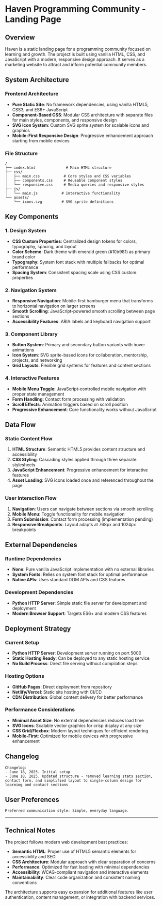 # Haven Programming Community - Landing Page

## Overview

Haven is a static landing page for a programming community focused on learning and growth. The project is built using vanilla HTML, CSS, and JavaScript with a modern, responsive design approach. It serves as a marketing website to attract and inform potential community members.

## System Architecture

### Frontend Architecture
- **Pure Static Site**: No framework dependencies, using vanilla HTML5, CSS3, and ES6+ JavaScript
- **Component-Based CSS**: Modular CSS architecture with separate files for main styles, components, and responsive design
- **SVG Icon System**: Custom SVG sprite system for scalable icons and graphics
- **Mobile-First Responsive Design**: Progressive enhancement approach starting from mobile devices

### File Structure
```
/
├── index.html              # Main HTML structure
├── css/
│   ├── main.css           # Core styles and CSS variables
│   ├── components.css     # Reusable component styles
│   └── responsive.css     # Media queries and responsive styles
├── js/
│   └── main.js           # Interactive functionality
└── assets/
    └── icons.svg         # SVG sprite definitions
```

## Key Components

### 1. Design System
- **CSS Custom Properties**: Centralized design tokens for colors, typography, spacing, and layout
- **Color Scheme**: Dark theme with emerald green (#10b981) as primary brand color
- **Typography**: System font stack with multiple fallbacks for optimal performance
- **Spacing System**: Consistent spacing scale using CSS custom properties

### 2. Navigation System
- **Responsive Navigation**: Mobile-first hamburger menu that transforms to horizontal navigation on larger screens
- **Smooth Scrolling**: JavaScript-powered smooth scrolling between page sections
- **Accessibility Features**: ARIA labels and keyboard navigation support

### 3. Component Library
- **Button System**: Primary and secondary button variants with hover animations
- **Icon System**: SVG sprite-based icons for collaboration, mentorship, projects, and networking
- **Grid Layouts**: Flexible grid systems for features and content sections

### 4. Interactive Features
- **Mobile Menu Toggle**: JavaScript-controlled mobile navigation with proper state management
- **Form Handling**: Contact form processing with validation
- **Scroll Effects**: Animation triggers based on scroll position
- **Progressive Enhancement**: Core functionality works without JavaScript

## Data Flow

### Static Content Flow
1. **HTML Structure**: Semantic HTML5 provides content structure and accessibility
2. **CSS Styling**: Cascading styles applied through three separate stylesheets
3. **JavaScript Enhancement**: Progressive enhancement for interactive features
4. **Asset Loading**: SVG icons loaded once and referenced throughout the page

### User Interaction Flow
1. **Navigation**: Users can navigate between sections via smooth scrolling
2. **Mobile Menu**: Toggle functionality for mobile navigation
3. **Form Submission**: Contact form processing (implementation pending)
4. **Responsive Breakpoints**: Layout adapts at 768px and 1024px breakpoints

## External Dependencies

### Runtime Dependencies
- **None**: Pure vanilla JavaScript implementation with no external libraries
- **System Fonts**: Relies on system font stack for optimal performance
- **Native APIs**: Uses standard DOM APIs and CSS features

### Development Dependencies
- **Python HTTP Server**: Simple static file server for development and deployment
- **Modern Browser Support**: Targets ES6+ and modern CSS features

## Deployment Strategy

### Current Setup
- **Python HTTP Server**: Development server running on port 5000
- **Static Hosting Ready**: Can be deployed to any static hosting service
- **No Build Process**: Direct file serving without compilation steps

### Hosting Options
- **GitHub Pages**: Direct deployment from repository
- **Netlify/Vercel**: Static site hosting with CI/CD
- **CDN Distribution**: Global content delivery for better performance

### Performance Considerations
- **Minimal Asset Size**: No external dependencies reduces load time
- **SVG Icons**: Scalable vector graphics for crisp display at any size
- **CSS Grid/Flexbox**: Modern layout techniques for efficient rendering
- **Mobile-First**: Optimized for mobile devices with progressive enhancement

## Changelog

```
Changelog:
- June 18, 2025. Initial setup
- June 18, 2025. Updated structure - removed learning stats section, contact form, and simplified layout to single-column design for learning and contact sections
```

## User Preferences

```
Preferred communication style: Simple, everyday language.
```

---

## Technical Notes

The project follows modern web development best practices:

- **Semantic HTML**: Proper use of HTML5 semantic elements for accessibility and SEO
- **CSS Architecture**: Modular approach with clear separation of concerns
- **Performance**: Optimized for fast loading with minimal dependencies
- **Accessibility**: WCAG-compliant navigation and interactive elements
- **Maintainability**: Clear code organization and consistent naming conventions

The architecture supports easy expansion for additional features like user authentication, content management, or integration with backend services.